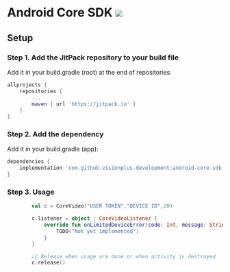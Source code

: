 # Android Core SDK <img src="https://img.shields.io/github/v/release/visionplus-development/android-core-sdk.svg?label=latest"/>

## Setup
### Step 1. Add the JitPack repository to your build file
Add it in your build.gradle (root) at the end of repositories:
```groovy
allprojects {
	repositories {
		...
		maven { url 'https://jitpack.io' }
	}
}
```
### Step 2. Add the dependency
Add it in your build.gradle (app):
```groovy
dependencies {
	implementation 'com.github.visionplus-development:android-core-sdk:$latest_version'
}
```


### Step 3. Usage

```kotlin
        val c = CoreVideo("USER TOKEN","DEVICE ID",20)

        c.listener = object : CoreVideoListener {
            override fun onLimitedDeviceError(code: Int, message: String) {
                TODO("Not yet implemented")
            }
        }

        // Release when usage are done or when activity is destroyed
        c.release()
```
